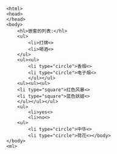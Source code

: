 
		<html>
		<head>  
		</head>
		<body>
			<hl>嵌套的列表:</hl>
			<ul>
				<li>打牌<>
				<li>喝酒<>
			</ul>
			<ul><ul>
				<li type="circle">香烟<>
				<li type="circle">电子烟<>
				</ul></ul>
			<ul><ul><ul>
			<li type="square">红色风暴<>
			<li type="square">蓝色妖姬<>
			</ul></ul></ul>
			<ul>
				<li>yes<>
				<li>no<>
			<ul>
				<li type="circle">中华<>
				<li type="circle">荷花<></body>		
		</body>
		<ml>
